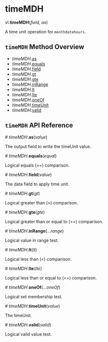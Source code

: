 # timeMDH

vl.<b>timeMDH</b>(<em>field, as</em>)

A time unit operation for <code>monthdatehours</code>.

## <code>timeMDH</code> Method Overview

* <em>timeMDH</em>.<a href="#as">as</a>
* <em>timeMDH</em>.<a href="#equals">equals</a>
* <em>timeMDH</em>.<a href="#field">field</a>
* <em>timeMDH</em>.<a href="#gt">gt</a>
* <em>timeMDH</em>.<a href="#gte">gte</a>
* <em>timeMDH</em>.<a href="#inRange">inRange</a>
* <em>timeMDH</em>.<a href="#lt">lt</a>
* <em>timeMDH</em>.<a href="#lte">lte</a>
* <em>timeMDH</em>.<a href="#oneOf">oneOf</a>
* <em>timeMDH</em>.<a href="#timeUnit">timeUnit</a>
* <em>timeMDH</em>.<a href="#valid">valid</a>

## <code>timeMDH</code> API Reference

<a name="as">#</a>
<em>timeMDH</em>.<b>as</b>(<em>value</em>)

The output field to write the timeUnit value.

<a name="equals">#</a>
<em>timeMDH</em>.<b>equals</b>(<em>equal</em>)

Logical equals (==) comparison.

<a name="field">#</a>
<em>timeMDH</em>.<b>field</b>(<em>value</em>)

The data field to apply time unit.

<a name="gt">#</a>
<em>timeMDH</em>.<b>gt</b>(<em>gt</em>)

Logical greater than (>) comparison.

<a name="gte">#</a>
<em>timeMDH</em>.<b>gte</b>(<em>gte</em>)

Logical greater than or equal to (>=) comparison.

<a name="inRange">#</a>
<em>timeMDH</em>.<b>inRange</b>(<em>...range</em>)

Logical value in range test.

<a name="lt">#</a>
<em>timeMDH</em>.<b>lt</b>(<em>lt</em>)

Logical less than (<) comparison.

<a name="lte">#</a>
<em>timeMDH</em>.<b>lte</b>(<em>lte</em>)

Logical less than or equal to (<=) comparison.

<a name="oneOf">#</a>
<em>timeMDH</em>.<b>oneOf</b>(<em>...oneOf</em>)

Logical set membership test.

<a name="timeUnit">#</a>
<em>timeMDH</em>.<b>timeUnit</b>(<em>value</em>)

The timeUnit.

<a name="valid">#</a>
<em>timeMDH</em>.<b>valid</b>(<em>valid</em>)

Logical valid value test.

